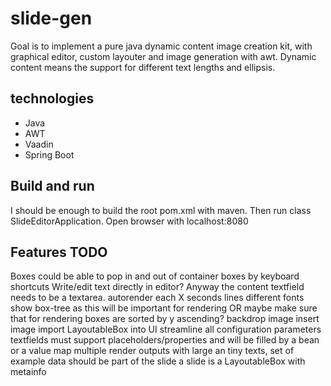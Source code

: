 # slide-gen

Goal is to implement a pure java dynamic content image creation kit, with graphical editor, custom layouter and image generation with awt.
Dynamic content means the support for different text lengths and ellipsis.

## technologies
- Java
- AWT
- Vaadin
- Spring Boot

## Build and run
I should be enough to build the root pom.xml with maven.
Then run class SlideEditorApplication.
Open browser with localhost:8080


## Features TODO
Boxes could be able to pop in and out of container boxes by keyboard shortcuts
Write/edit text directly in editor? Anyway the content textfield needs to be a textarea.
autorender each X seconds
lines
different fonts
show box-tree as this will be important for rendering
OR maybe make sure that for rendering boxes are sorted by y ascending?
backdrop image
insert image
import LayoutableBox into UI
streamline all configuration parameters
textfields must support placeholders/properties and will be filled by a bean or a value map
multiple render outputs with large an tiny texts, set of example data should be part of the slide
a slide is a LayoutableBox with metainfo
